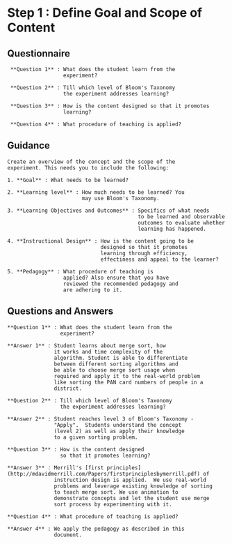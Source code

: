  # Step 1 : Define Goal and Scope of Content  
## Questionnaire
     **Question 1** : What does the student learn from the
                      experiment?

     **Question 2** : Till which level of Bloom's Taxonomy
                      the experiment addresses learning?

     **Question 3** : How is the content designed so that it promotes
                      learning?

     **Question 4** : What procedure of teaching is applied?

## Guidance
    Create an overview of the concept and the scope of the
    experiment. This needs you to include the following:

    1. **Goal** : What needs to be learned?

    2. **Learning level** : How much needs to be learned? You
                            may use Bloom's Taxonomy.

    3. **Learning Objectives and Outcomes** : Specifics of what needs
                                              to be learned and observable 
                                              outcomes to evaluate whether
                                              learning has happened.

    4. **Instructional Design** : How is the content going to be
                                  designed so that it promotes 
                                  learning through efficiency,
                                  effectiness and appeal to the learner?

    5. **Pedagogy** : What procedure of teaching is
                      applied? Also ensure that you have
                      reviewed the recommended pedagogy and
                      are adhering to it.

## Questions and Answers
    **Question 1** : What does the student learn from the
                     experiment?

    **Answer 1** : Student learns about merge sort, how
                   it works and time complexity of the
                   algorithm. Student is able to differentiate 
                   between different sorting algorithms and 
                   be able to choose merge sort usage when 
                   required and apply it to the real-world problem 
                   like sorting the PAN card numbers of people in a 
                   district.

    **Question 2** : Till which level of Bloom's Taxonomy
                     the experiment addresses learning?

    **Answer 2** : Student reaches level 3 of Bloom's Taxonomy -
                   "Apply".  Students understand the concept 
                   (level 2) as well as apply their knowledge 
                   to a given sorting problem.

    **Question 3** : How is the content designed
                     so that it promotes learning?

    **Answer 3** : Merrill's [first principles](http://mdavidmerrill.com/Papers/firstprinciplesbymerrill.pdf) of
                   instruction design is applied.  We use real-world
                   problems and leverage existing knowledge of sorting
                   to teach merge sort. We use animation to
                   demonstrate concepts and let the student use merge
                   sort process by experimenting with it.

    **Question 4** : What procedure of teaching is applied?

    **Answer 4** : We apply the pedagogy as described in this
                   document.
